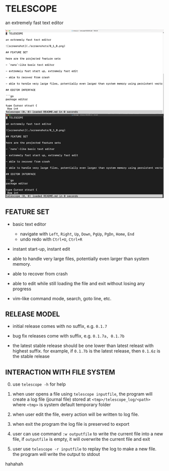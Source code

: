 # TELESCOPE

an extremely fast text editor

![screenshot](./screenshots/0_1_2.png)

## FEATURE SET

- basic text editor
    - navigate with `Left`, `Right`, `Up`, `Down`, `PgUp`, `PgDn`, `Home`, `End`
    - undo redo with `Ctrl+U`, `Ctrl+R`

- instant start-up, instant edit

- able to handle very large files, potentially even larger than system memory.

- able to recover from crash

- able to edit while still loading the file and exit without losing any progress

- vim-like command mode, search, goto line, etc.

## RELEASE MODEL

- initial release comes with no suffix, e.g. `0.1.7`

- bug fix releases come with suffix, e.g. `0.1.7a, 0.1.7b`

- the latest stable release should be one lower than latest releast with highest suffix. for example, if `0.1.7b` is the latest release, then `0.1.6z` is the stable release
 
## INTERACTION WITH FILE SYSTEM

0. use `telescope -h` for help

1. when user opens a file using `telescope inputfile`, the program will create a log file (journal file) stored at `<tmp>/telescope_log/<path>` where `<tmp>` is system default temporary folder

2. when user edit the file, every action will be written to log file.

3. when exit the program the log file is preserved to export

4. user can use command `:w outputfile` to write the current file into a new file, if `outputfile` is empty, it will overwrite the current file and exit

5. user use `telescope -r inputfile` to replay the log to make a new file. the program will write the output to stdout

hahahah
